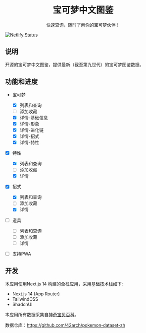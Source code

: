 <div align="center">
  <image />
  <h1>宝可梦中文图鉴</h1>
  <p>快速查询，随时了解你的宝可梦伙伴！</p>
</div>

[![Netlify Status](https://api.netlify.com/api/v1/badges/b122183c-78bc-410d-81d0-674b0b993989/deploy-status)](https://app.netlify.com/sites/pokedex-zh/deploys)

## 说明

开源的宝可梦中文图鉴，提供最新（截至第九世代）的宝可梦图鉴数据。

## 功能和进度

- 宝可梦

  - [x] 列表和查询
  - [ ] 添加收藏
  - [x] 详情-基础信息
  - [x] 详情-形象
  - [x] 详情-进化链
  - [x] 详情-招式
  - [x] 详情-特性

- [x] 特性

  - [x] 列表和查询
  - [ ] 添加收藏
  - [x] 详情

- [x] 招式

  - [x] 列表和查询
  - [ ] 添加收藏
  - [x] 详情

- [ ] 道具

  - [ ] 列表和查询
  - [ ] 添加收藏
  - [ ] 详情

- [ ] 支持PWA

## 开发

本应用使用Next.js 14 构建的全栈应用，采用基础技术栈如下:

- Next.js 14 (App Router)
- TailwindCSS
- ShadcnUI

本应用所有数据采集自[神奇宝贝百科](https://wiki.52poke.com/wiki/主页)。

数据仓库：https://github.com/42arch/pokemon-dataset-zh
